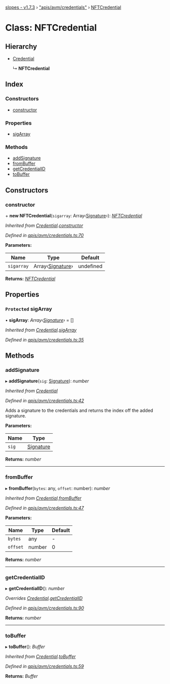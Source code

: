 [slopes - v1.7.3](../README.md) › ["apis/avm/credentials"](../modules/_apis_avm_credentials_.md) › [NFTCredential](_apis_avm_credentials_.nftcredential.md)

# Class: NFTCredential

## Hierarchy

* [Credential](_apis_avm_credentials_.credential.md)

  ↳ **NFTCredential**

## Index

### Constructors

* [constructor](_apis_avm_credentials_.nftcredential.md#constructor)

### Properties

* [sigArray](_apis_avm_credentials_.nftcredential.md#protected-sigarray)

### Methods

* [addSignature](_apis_avm_credentials_.nftcredential.md#addsignature)
* [fromBuffer](_apis_avm_credentials_.nftcredential.md#frombuffer)
* [getCredentialID](_apis_avm_credentials_.nftcredential.md#getcredentialid)
* [toBuffer](_apis_avm_credentials_.nftcredential.md#tobuffer)

## Constructors

###  constructor

\+ **new NFTCredential**(`sigarray`: Array‹[Signature](_apis_avm_types_.signature.md)›): *[NFTCredential](_apis_avm_credentials_.nftcredential.md)*

*Inherited from [Credential](_apis_avm_credentials_.credential.md).[constructor](_apis_avm_credentials_.credential.md#constructor)*

*Defined in [apis/avm/credentials.ts:70](https://github.com/ava-labs/slopes/blob/48cc94f/src/apis/avm/credentials.ts#L70)*

**Parameters:**

Name | Type | Default |
------ | ------ | ------ |
`sigarray` | Array‹[Signature](_apis_avm_types_.signature.md)› |  undefined |

**Returns:** *[NFTCredential](_apis_avm_credentials_.nftcredential.md)*

## Properties

### `Protected` sigArray

• **sigArray**: *Array‹[Signature](_apis_avm_types_.signature.md)›* =  []

*Inherited from [Credential](_apis_avm_credentials_.credential.md).[sigArray](_apis_avm_credentials_.credential.md#protected-sigarray)*

*Defined in [apis/avm/credentials.ts:35](https://github.com/ava-labs/slopes/blob/48cc94f/src/apis/avm/credentials.ts#L35)*

## Methods

###  addSignature

▸ **addSignature**(`sig`: [Signature](_apis_avm_types_.signature.md)): *number*

*Inherited from [Credential](_apis_avm_credentials_.credential.md)*

*Defined in [apis/avm/credentials.ts:42](https://github.com/ava-labs/slopes/blob/48cc94f/src/apis/avm/credentials.ts#L42)*

Adds a signature to the credentials and returns the index off the added signature.

**Parameters:**

Name | Type |
------ | ------ |
`sig` | [Signature](_apis_avm_types_.signature.md) |

**Returns:** *number*

___

###  fromBuffer

▸ **fromBuffer**(`bytes`: any, `offset`: number): *number*

*Inherited from [Credential](_apis_avm_credentials_.credential.md).[fromBuffer](_apis_avm_credentials_.credential.md#frombuffer)*

*Defined in [apis/avm/credentials.ts:47](https://github.com/ava-labs/slopes/blob/48cc94f/src/apis/avm/credentials.ts#L47)*

**Parameters:**

Name | Type | Default |
------ | ------ | ------ |
`bytes` | any | - |
`offset` | number | 0 |

**Returns:** *number*

___

###  getCredentialID

▸ **getCredentialID**(): *number*

*Overrides [Credential](_apis_avm_credentials_.credential.md).[getCredentialID](_apis_avm_credentials_.credential.md#abstract-getcredentialid)*

*Defined in [apis/avm/credentials.ts:90](https://github.com/ava-labs/slopes/blob/48cc94f/src/apis/avm/credentials.ts#L90)*

**Returns:** *number*

___

###  toBuffer

▸ **toBuffer**(): *Buffer*

*Inherited from [Credential](_apis_avm_credentials_.credential.md).[toBuffer](_apis_avm_credentials_.credential.md#tobuffer)*

*Defined in [apis/avm/credentials.ts:59](https://github.com/ava-labs/slopes/blob/48cc94f/src/apis/avm/credentials.ts#L59)*

**Returns:** *Buffer*
